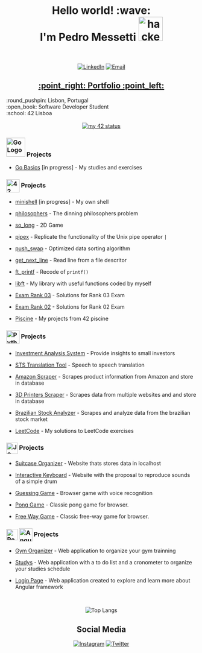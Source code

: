 <h1 align="center"> 
	Hello world! :wave: 
	<br>
	I'm Pedro Messetti 
	<img src="https://cdn3.emoji.gg/emojis/4297-pepe-hacker.gif" width="64px" height="64px" alt="hacker frog">
	<br></br>
</h1>
<div align="center" >

[![LinkedIn](https://img.shields.io/badge/LinkedIn-Profile-blue?style=for-the-badge&logo=linkedin)](https://www.linkedin.com/in/pedro-messetti/)
[![Email](https://img.shields.io/badge/Email-Me-red?style=for-the-badge&logo=gmail)](mailto:pedromessetti@gmail.com)

<h2>
<a href="https://pedromessetti-portfolio.vercel.app/" target="_blank" rel="noopener noreferrer">:point_right: Portfolio :point_left:</a>
</h2>

</div>

</div>
:round_pushpin: Lisbon, Portugal
<br>
:open_book: Software Developer Student
<br>
:school: 42 Lisboa
<br><br>

<div align="center">
<a href="https://github.com/JaeSeoKim/badge42"><img src="https://badge42.vercel.app/api/v2/clhhhh8jv003008mf383nxx4t/stats?cursusId=21&coalitionId=110" alt="my 42 status" /></a>
</div>

<!-- Go Projects -->

<h3 >
	<img src="https://upload.wikimedia.org/wikipedia/commons/thumb/0/05/Go_Logo_Blue.svg/1280px-Go_Logo_Blue.svg.png" alt="Go Logo" width="50px"> Projects
</h3>

- <a href="https://github.com/pedromessetti/go_basics">Go Basics</a> [in progress] - My studies and exercises

<!-- 42 Projects -->

<h3 >
   <img src="https://profile.intra.42.fr/assets/42_logo-7dfc9110a5319a308863b96bda33cea995046d1731cebb735e41b16255106c12.svg" alt="42 Logo" width="35px" align="center"> Projects
</h3>

- <a href="https://github.com/pedromessetti/minishell">minishell</a> [in progress] - My own shell

- <a href="https://github.com/pedromessetti/philosophers">philosophers</a> - The dinning philosophers problem

- <a href="https://github.com/pedromessetti/so_long">so_long</a> - 2D Game

- <a href="https://github.com/pedromessetti/pipex">pipex</a> - Replicate the functionality of the Unix pipe operator `|`

- <a href="https://github.com/pedromessetti/push_swap">push_swap</a> - Optimized data sorting algorithm

- <a href="https://github.com/pedromessetti/get_next_line">get_next_line</a> - Read line from a file descritor

- <a href="https://github.com/pedromessetti/ft_printf">ft_printf</a> - Recode of `printf()`

- <a href="https://github.com/pedromessetti/libft">libft</a> - My library with useful functions coded by myself

- <a href="https://github.com/pedromessetti/exam_rank_03">Exam Rank 03</a> - Solutions for Rank 03 Exam

- <a href="https://github.com/pedromessetti/exam_rank02">Exam Rank 02</a> - Solutions for Rank 02 Exam
  
- <a href="https://github.com/pedromessetti/piscine">Piscine</a> - My projects from 42 piscine

<!-- Python Projects -->

<h3>
   <img src="https://upload.wikimedia.org/wikipedia/commons/thumb/c/c3/Python-logo-notext.svg/1869px-Python-logo-notext.svg.png" alt="Python Logo" width="35px" align="center"> Projects
</h3>

- <a href="https://github.com/pedromessetti/system">Investment Analysis System</a> - Provide insights to small investors

- <a href="https://github.com/pedromessetti/sts-translation">STS Translation Tool</a> - Speech to speech translation

- <a href="https://github.com/pedromessetti/amazonscraper">Amazon Scraper</a> - Scrapes product information from Amazon and store in database

- <a href="https://github.com/pedromessetti/3d-printers-scraper">3D Printers Scraper</a> - Scrapes data from multiple websites and and store in database

- <a href="https://github.com/pedromessetti/brazilian-stock-analyzer">Brazilian Stock Analyzer</a> - Scrapes and analyze data from the brazilian stock market

- <a href="https://github.com/pedromessetti/leetcode">LeetCode</a> -  My solutions to LeetCode exercises

<!-- JavaScript Projects -->

<h3>
  <img src="https://cdn.iconscout.com/icon/free/png-256/free-javascript-2752148-2284965.png?f=webp" alt="JS Logo" width="30px" align="center"> Projects
</h3>

- <a href="https://pedromessetti.github.io/mala-de-viagem/">Suitcase Organizer</a> - Website thats stores data in localhost

- <a href="https://pedromessetti.github.io/interactive-keyboard/">Interactive Keyboard</a> - Website with the proposal to reproduce sounds of a simple drum

- <a href="https://jogo-da-adivinhacao.vercel.app/">Guessing Game</a> - Browser game with voice recognition

- <a href="https://pedromessetti.github.io/pong-game/">Pong Game</a> - Classic pong game for browser.

- <a href="https://pedromessetti.github.io/free-way-game/">Free Way Game</a> - Classic free-way game for browser.

<!-- React and Angular Projects -->

<h3>
	<img src="https://upload.wikimedia.org/wikipedia/commons/thumb/a/a7/React-icon.svg/2300px-React-icon.svg.png" alt="React Logo" width="30px" align="center"> 
	<img src="https://upload.wikimedia.org/wikipedia/commons/thumb/c/cf/Angular_full_color_logo.svg/2048px-Angular_full_color_logo.svg.png" alt="Angular Logo" width="35px" align="center"> Projects
</h3>

- <a href="https://treino-react.vercel.app/">Gym Organizer</a> - Web application to organize your gym trainning

- <a href="https://estudos-do-dia.vercel.app/">Studys</a> - Web application with a to do list and a cronometer to organize your studies schedule

- <a href="https://angular-login-page-two.vercel.app/">Login Page</a> - Web application created to explore and learn more about Angular framework

<!-- Languages Badge -->

<br><div align="center">

![Top Langs](https://github-readme-stats.vercel.app/api/top-langs/?username=pedromessetti&hide_progress=true&langs_count=8&theme=gruvbox&hide=XSLT,Cython)

</div>

<!-- Social Medias -->

<h2 align="center">
	Social Media
</h2>

<div align="center">

[![Instagram](https://img.shields.io/badge/Instagram-Profile-ff69b4?style=for-the-badge&logo=instagram)](https://www.instagram.com/pedromessetti/) [![Twitter](https://img.shields.io/badge/Twitter-Profile-blue?style=for-the-badge&logo=twitter)](https://twitter.com/pedro_messetti)

</div>
